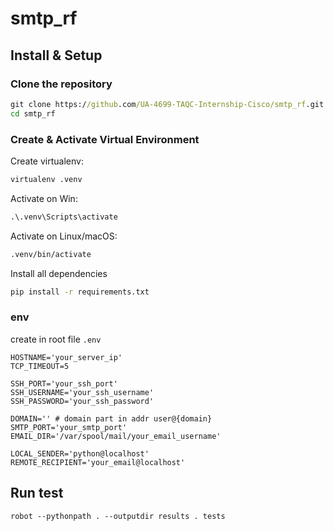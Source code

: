 # smtp_rf

## Install & Setup

### Clone the repository

```cmd
git clone https://github.com/UA-4699-TAQC-Internship-Cisco/smtp_rf.git
cd smtp_rf
```

### Create & Activate Virtual Environment

Create virtualenv:
```cmd
virtualenv .venv
```
Activate on Win:
```cmd
.\.venv\Scripts\activate
```
Activate on Linux/macOS:
```cmd
.venv/bin/activate
```

Install all dependencies
```cmd
pip install -r requirements.txt
```

### env

create in root file `.env`
```properties
HOSTNAME='your_server_ip'
TCP_TIMEOUT=5

SSH_PORT='your_ssh_port'
SSH_USERNAME='your_ssh_username'
SSH_PASSWORD='your_ssh_password'

DOMAIN='' # domain part in addr user@{domain}
SMTP_PORT='your_smtp_port'
EMAIL_DIR='/var/spool/mail/your_email_username'

LOCAL_SENDER='python@localhost'
REMOTE_RECIPIENT='your_email@localhost'
```

## Run test

```shell
robot --pythonpath . --outputdir results . tests
```
